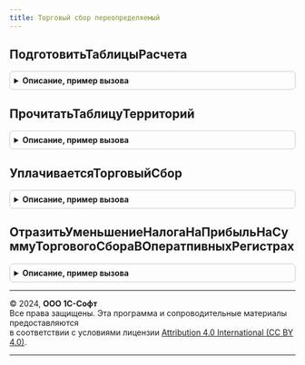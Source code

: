 ```yaml
---
title: Торговый сбор переопределяемый
---
```



## ПодготовитьТаблицыРасчета
<details style="margin: 1em 0; padding: 0.5em; border: 1px solid #ccc; border-radius: 6px;">

<summary style="font-weight: bold; cursor: pointer;">Описание, пример вызова</summary>

```bsl

// Инициализирует таблицу расчета торгового сбора.
//
// Параметры:
// 		ТаблицаРеквизиты - Таблица значений, реквизиты документа "Регламентная операция"
// 		Отказ - Отказ - Булево - Флаг отказа проведения.
//
// Возвращаемое значение:
// 	 СтруктураТаблиц - Структура - Таблицы расчета налога
// 							Ключи:
// 								ТаблицаРасчетаТорговогоСбора - ТаблицаЗначений - Таблица расчета торгового сбора.
Функция ПодготовитьТаблицыРасчета(ТаблицаРеквизиты, Отказ) Экспорт
```

Пример вызова
```bsl
Результат = ТорговыйСборПереопределяемый.ПодготовитьТаблицыРасчета(ТаблицаРеквизиты, Отказ) 
```
</details>

## ПрочитатьТаблицуТерриторий
<details style="margin: 1em 0; padding: 0.5em; border: 1px solid #ccc; border-radius: 6px;">

<summary style="font-weight: bold; cursor: pointer;">Описание, пример вызова</summary>

```bsl

// Формирует таблицу территорий на которых осуществление торговой деятельности облагается торговым сбором.
//
// Возвращаемое значение:
//  ТаблицаЗначений - данные льгот. Колонки таблицы:
//    * ОКТМО - Строка (11)- Код по ОКТМО муниципального образования.
//    * Территория - СправочникСсылка.ТерриторииОсуществленияТорговойДеятельности - Категория территории согласно
//        закону №62 от 17 декабря 2014 г.Москва.
//
Функция ПрочитатьТаблицуТерриторий() Экспорт
```

Пример вызова
```bsl
Результат = ТорговыйСборПереопределяемый.ПрочитатьТаблицуТерриторий() 
```
</details>

## УплачиваетсяТорговыйСбор
<details style="margin: 1em 0; padding: 0.5em; border: 1px solid #ccc; border-radius: 6px;">

<summary style="font-weight: bold; cursor: pointer;">Описание, пример вызова</summary>

```bsl

Функция УплачиваетсяТорговыйСбор(Организация, Период) Экспорт
```

Пример вызова
```bsl
Результат = ТорговыйСборПереопределяемый.УплачиваетсяТорговыйСбор(Организация, Период) 
```
</details>

## ОтразитьУменьшениеНалогаНаПрибыльНаСуммуТорговогоСбораВОператпивныхРегистрах
<details style="margin: 1em 0; padding: 0.5em; border: 1px solid #ccc; border-radius: 6px;">

<summary style="font-weight: bold; cursor: pointer;">Описание, пример вызова</summary>

```bsl

// Формирует движения по оперативным регистрам ПрочиеРасходы и ДвиженияДоходыРасходыПрочиеАктивыПассивы на основании
// проводки по начислению торгового сбора.
//
// Параметры:
//		НачислениеТорговогоСбора - Запись регистра бухгалтерии "Хозрасчетный" с проводками по начислению торгового сбора;
//		Движения - движения документа "РегламентнаяОперация".
//
Процедура ОтразитьУменьшениеНалогаНаПрибыльНаСуммуТорговогоСбораВОператпивныхРегистрах(Организация, Период, СуммаУменьшения, Движения) Экспорт
```

Пример вызова
```bsl
ТорговыйСборПереопределяемый.ОтразитьУменьшениеНалогаНаПрибыльНаСуммуТорговогоСбораВОператпивныхРегистрах(Организация, Период, СуммаУменьшения, Движения) 
```
</details>

---

© 2024, **ООО 1С-Софт**  
Все права защищены. Эта программа и сопроводительные материалы предоставляются  
в соответствии с условиями лицензии [Attribution 4.0 International (CC BY 4.0)](https://creativecommons.org/licenses/by/4.0/legalcode).

---
